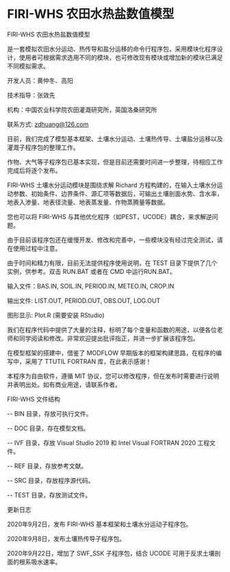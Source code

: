 # FIRI-WHS 农田水热盐数值模型

FIRI-WHS 农田水热盐数值模型

是一套模拟农田水分运动、热传导和盐分运移的命令行程序包，采用模块化程序设计，使用者可根据需求选用不同的模块，也可修改现有模块或增加新的模块已满足不同模拟需求。

开发人员：黄仲冬、高阳

技术指导：张效先

机构：中国农业科学院农田灌溉研究所，英国洛桑研究所

联系方式: zdhuang@126.com

目前，我们完成了模型基本框架、土壤水分运动、土壤热传导、土壤盐分运移以及灌溉子程序包的整理工作。

作物、大气等子程序包已基本实现，但是目前还需要时间进一步整理，待相应工作完成后将逐个发布。

FIRI-WHS 土壤水分运动模块是围绕求解 Richard 方程构建的，在输入土壤水分运动参数、初始条件、边界条件、源汇项等数据后，可输出土壤剖面水势、含水率，地表入渗量、地表径流量、地表蒸发量、作物蒸腾量等数据。

您也可以将 FIRI-WHS 与其他优化程序（如PEST，UCODE）耦合，来求解逆问题。

由于目前该程序包还在缓慢开发、修改和完善中，一些模块没有经过完全测试，请在使用过程中注意。

由于时间和精力有限，目前无法提供程序使用说明，在 TEST 目录下提供了几个实例，供参考。双击 RUN.BAT 或者在 CMD 中运行RUN.BAT。

输入文件：BAS.IN, SOIL.IN, PERIOD.IN, METEO.IN, CROP.IN

输出文件: LIST.OUT, PERIOD.OUT, OBS.OUT, LOG.OUT

图形显示: Plot.R (需要安装 RStudio)

我们在程序代码中提供了大量的注释，标明了每个变量和函数的用途，以便各位老师和同学阅读和修改。非常欢迎提出批评指正，并进一步扩展该程序包。

在模型框架的搭建中，借鉴了 MODFLOW 早期版本的框架构建思路，在程序的编写中，采用了 TTUTIL FORTRAN 库，在此表示感谢！

本程序为自由软件，遵循 MIT 协议，您可以修改程序，但在发布时需要进行说明并表明出处。如有商业用途，请联系作者。

FIRI-WHS 文件结构

  -- BIN 目录，存放可执行文件。

  -- DOC 目录，存在模型文档。

  -- IVF 目录，存放 Visual Studio 2019 和 Intel Visual FORTRAN 2020 工程文件。

  -- REF 目录，存放参考文献。

  -- SRC 目录，存放程序源代码。

  -- TEST 目录，存放测试文件。

更新日志

2020年9月2日，发布 FIRI-WHS 基本框架和土壤水分运动子程序包。

2020年9月8日，发布土壤热传导子程序包。

2020年9月22日，增加了 SWF_SSK 子程序包，结合 UCODE 可用于反求土壤剖面的根系吸水速率。

